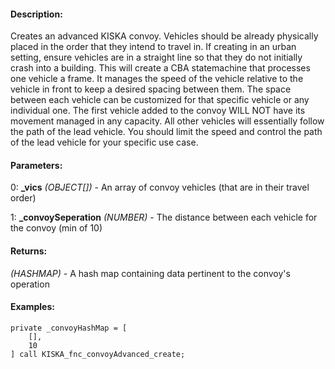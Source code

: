 #### Description:
Creates an advanced KISKA convoy. Vehicles should be already physically placed in the order that they intend to travel in. If creating in an urban setting, ensure vehicles are in a straight line so that they do not initially crash into a building. This will create a CBA statemachine that processes one vehicle a frame. It manages the speed of the vehicle relative to the vehicle in front to keep a desired spacing between them. The space between each vehicle can be customized for that specific vehicle or any individual one. The first vehicle added to the convoy WILL NOT have its movement managed in any capacity. All other vehicles will essentially follow the path of the lead vehicle. You should limit the speed and control the path of the lead vehicle for your specific use case.

#### Parameters:
0: **_vics** *(OBJECT[])* - An array of convoy vehicles (that are in their travel order)

1: **_convoySeperation** *(NUMBER)* - The distance between each vehicle for the convoy (min of 10)

#### Returns:
*(HASHMAP)* - A hash map containing data pertinent to the convoy's operation

#### Examples:
```sqf
private _convoyHashMap = [
    [],
    10
] call KISKA_fnc_convoyAdvanced_create;
```

